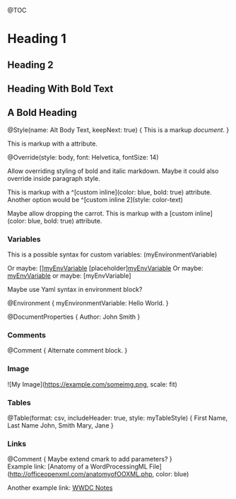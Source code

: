 @TOC
            
# Heading 1
            
## Heading 2
            
## Heading With **Bold** Text
            
## **A Bold Heading**
            
@Style(name: Alt Body Text, keepNext: true) {
    This is a markup *document*.
}
            
This is markup with a *<style color="blue">**custom inline**</style>* attribute.

<style name="Alt Body Text">
This markup has style overridden
</style>

@Override(style: body, font: Helvetica, fontSize: 14)

Allow overriding styling of bold and italic markdown. Maybe it could also override inside paragraph style.

This is markup with a ^[custom inline](color: blue, bold: true) attribute. Another option would be ^[custom inline 2](style: color-text)

Maybe allow dropping the carrot. This is markup with a [custom inline](color: blue, bold: true) attribute.

### Variables

This is a possible syntax for custom variables: \(myEnvironmentVariable)

Or maybe: \[][myEnvVariable] \[placeholder][myEnvVariable]
Or maybe: [myEnvVariable]
or maybe: \[myEnvVariable]

Maybe use Yaml syntax in environment block?

@Environment {
    myEnvironmentVariable: Hello World.
}

@DocumentProperties {
    Author: John Smith
}

### Comments

[This is a comment that will be hidden.]: # 

@Comment { 
    Alternate comment block.
}

### Image

[Maybe extend cmark to add parameters?]: #
![My Image](https://example.com/someimg.png, scale: fit)

### Tables

@Table(format: csv, includeHeader: true, style: myTableStyle) {
    First Name, Last Name
    John, Smith
    Mary, Jane
}

### Links
   
@Comment { Maybe extend cmark to add parameters? }            
Example link: [Anatomy of a WordProcessingML File](http://officeopenxml.com/anatomyofOOXML.php, color: blue)
            
Another example link: [WWDC Notes][wwdc-notes]
          
[wwdc-notes]: https://www.wwdcnotes.com/notes/wwdc21/10109/
[MyStyle]: Style (color: blue)
[MyEnvVariable]: String "This is a value"
